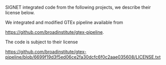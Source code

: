 SIGNET integrated code from the following projects, we describe their license below.


We integrated and modified GTEx pipeline available from 

https://github.com/broadinstitute/gtex-pipeline.


The code is subject to their license

https://github.com/broadinstitute/gtex-pipeline/blob/6699f19d3f5ed06ce2fa30dcfc6f0c2aae035608/LICENSE.txt




